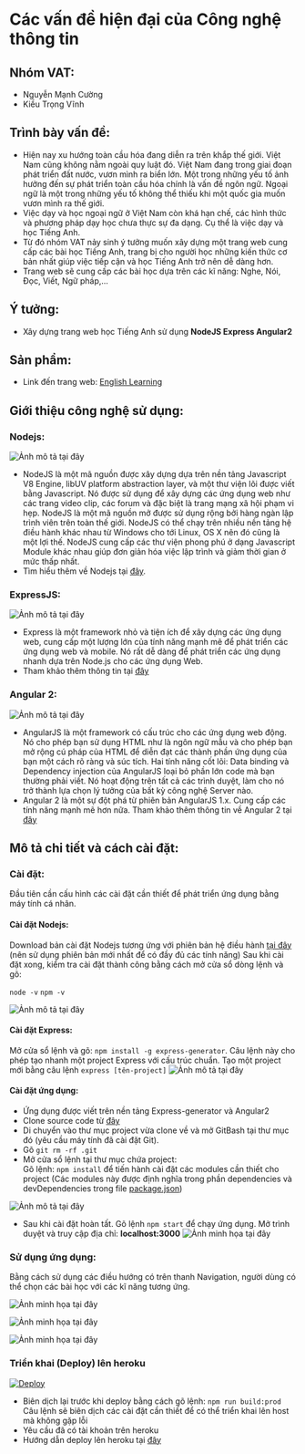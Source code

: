 # Các vấn đề hiện đại của Công nghệ thông tin
## Nhóm VAT:
- Nguyễn Mạnh Cường
- Kiều Trọng Vĩnh

## Trình bày vấn đề:
- Hiện nay xu hướng toàn cầu hóa đang diễn ra trên khắp thế giới. Việt Nam cũng không nằm ngoài quy luật đó. Việt Nam đang trong giai đoạn phát triển đất nước, vươn mình ra biển lớn. Một trong những yếu tố ảnh hưởng đến sự phát triển toàn cầu hóa chính là vấn đề ngôn ngữ. Ngoại ngữ là một trong những yếu tố không thể thiếu khi một quốc gia muốn vươn mình ra thế giới.
- Việc dạy và học ngoại ngữ ở Việt Nam còn khá hạn chế, các hình thức và phương pháp dạy học chưa thực sự đa dạng. Cụ thể là việc dạy và học Tiếng Anh.
- Từ đó nhóm VAT nảy sinh ý tưởng muốn xây dựng một trang web cung cấp các bài học Tiếng Anh, trang bị cho người học những kiến thức cơ bản nhất giúp việc tiếp cận và học Tiếng Anh trở nên dễ dàng hơn.
- Trang web sẽ cung cấp các bài học dựa trên các kĩ năng: Nghe, Nói, Đọc, Viết, Ngữ pháp,...

## Ý tưởng:
- Xây dựng trang web học Tiếng Anh sử dụng <b>NodeJS Express Angular2</b>

## Sản phẩm:
- Link đến trang web: [English Learning](http://englishlearningdemo.herokuapp.com/)

## Giới thiệu công nghệ sử dụng:
### Nodejs:
![Ảnh mô tả tại đây](https://github.com/cuongk58uet/englishlearning/blob/master/images/nodejs.jpeg)

- NodeJS là một mã nguồn được xây dựng dựa trên nền tảng Javascript V8 Engine, libUV platform abstraction layer, và một thư viện lõi được viết bằng Javascript. Nó được sử dụng để xây dựng các ứng dụng web như các trang video clip, các forum và đặc biệt là trang mạng xã hội phạm vi hẹp. NodeJS là một mã nguồn mở được sử dụng rộng bởi hàng ngàn lập trình viên trên toàn thế giới. NodeJS có thể chạy trên nhiều nền tảng hệ điều hành khác nhau từ Windows cho tới Linux, OS X nên đó cũng là một lợi thế. NodeJS cung cấp các thư viện phong phú ở dạng Javascript Module khác nhau giúp đơn giản hóa việc lập trình và giảm thời gian ở mức thấp nhất.
- Tìm hiểu thêm về Nodejs tại [đây](https://nodejs.org/en/).

### ExpressJS:
![Ảnh mô tả tại đây](https://github.com/cuongk58uet/englishlearning/blob/master/images/expressjs.png)

- Express là một framework nhỏ và tiện ích để xây dựng các ứng dụng web, cung cấp một lượng lớn của tính năng mạnh mẽ để phát triển các ứng dụng web và mobile. Nó rất dễ dàng để phát triển các ứng dụng nhanh dựa trên Node.js cho các ứng dụng Web.
- Tham khảo thêm thông tin tại [đây](http://expressjs.com/)

### Angular 2:
![Ảnh mô tả tại đây](https://github.com/cuongk58uet/englishlearning/blob/master/images/angular2.jpg)

- AngularJS là một framework có cấu trúc cho các ứng dụng web động. Nó cho phép bạn sử dụng HTML như là ngôn ngữ mẫu và cho phép bạn mở rộng cú pháp của HTML để diễn đạt các thành phần ứng dụng của bạn một cách rõ ràng và súc tích. Hai tính năng cốt lõi: Data binding và Dependency injection của AngularJS loại bỏ phần lớn code mà bạn thường phải viết. Nó hoạt động trên tất cả các trình duyệt, làm cho nó trở thành lựa chọn lý tưởng của bất kỳ công nghệ Server nào.
- Angular 2 là một sự đột phá từ phiên bản AngularJS 1.x. Cung cấp các tính năng mạnh mẽ hơn nữa. Tham khảo thêm thông tin về Angular 2 tại [đây](https://angular.io/docs/ts/latest/quickstart.html)

## Mô tả chi tiết và cách cài đặt:
### Cài đặt:
Đầu tiên cần cấu hình các cài đặt cần thiết để phát triển ứng dụng bằng máy tính cá nhân.
#### Cài đặt Nodejs:

Download bản cài đặt Nodejs tương ứng với phiên bản hệ điều hành [tại đây](https://nodejs.org/en/download/) (nên sử dụng phiên bản mới nhất để có đầy đủ các tính năng)
Sau khi cài đặt xong, kiểm tra cài đặt thành công bằng cách mở cửa sổ dòng lệnh và gõ:

`node -v` 
`npm -v`

![Ảnh mô tả tại đây](https://github.com/cuongk58uet/englishlearning/blob/master/images/install-node.PNG)

#### Cài đặt Express:

Mở cửa sổ lệnh và gõ:
`npm install -g express-generator`. Câu lệnh này cho phép tạo nhanh một project Express với cấu trúc chuẩn. Tạo một project mới bằng câu lệnh `express [tên-project]`
![Ảnh mô tả tại đây](https://github.com/cuongk58uet/englishlearning/blob/master/images/install-express.PNG)

#### Cài đặt ứng dụng:
- Ứng dụng được viết trên nền tảng Express-generator và Angular2
- Clone source code từ [đây](https://github.com/cuongk58uet/englishlearning)
- Di chuyển vào thư mục project vừa clone về và mở GitBash tại thư mục đó (yêu cầu máy tính đã cài đặt Git).
- Gõ `git rm -rf .git`
- Mở cửa sổ lệnh tại thư mục chứa project: <br>
Gõ lệnh: `npm install` để tiến hành cài đặt các modules cần thiết cho project (Các modules này được định nghĩa trong phần dependencies và devDependencies trong file [package.json](https://github.com/cuongk58uet/englishlearning/blob/master/package.json)) <br>

![Ảnh mô tả tại đây](https://github.com/cuongk58uet/englishlearning/blob/master/images/npm-install.PNG)

- Sau khi cài đặt hoàn tất. Gõ lệnh `npm start` để chạy ứng dụng. Mở trình duyệt và truy cập địa chỉ: <b>localhost:3000</b>
![Ảnh minh họa tại đây](https://github.com/cuongk58uet/englishlearning/blob/master/images/npm-start.PNG)

### Sử dụng ứng dụng:
Bằng cách sử dụng các điều hướng có trên thanh Navigation, người dùng có thể chọn các bài học với các kĩ năng tương ứng.

![Ảnh minh họa tại đây](https://github.com/cuongk58uet/englishlearning/blob/master/images/reading.PNG)

![Ảnh minh họa tại đây](https://github.com/cuongk58uet/englishlearning/blob/master/images/home-page.PNG)

![Ảnh minh họa tại đây](https://github.com/cuongk58uet/englishlearning/blob/master/images/listening.PNG)

### Triển khai (Deploy) lên heroku 
[![Deploy](https://www.herokucdn.com/deploy/button.png)](https://heroku.com/deploy)
- Biên dịch lại trước khi deploy bằng cách gõ lệnh: `npm run build:prod` <br>
Câu lệnh sẽ biên dịch các cài đặt cần thiết để có thể triển khai lên host mà không gặp lỗi
- Yêu cầu đã có tài khoản trên heroku
- Hướng dẫn deploy lên heroku tại [đây](https://devcenter.heroku.com/articles/deploying-nodejs)
